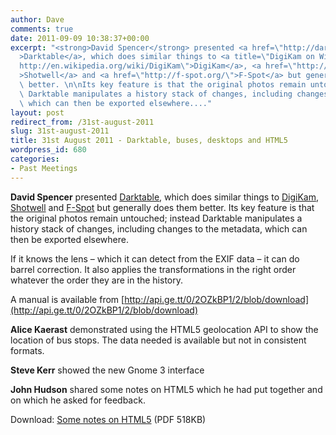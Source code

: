 ```yaml
---
author: Dave
comments: true
date: 2011-09-09 10:38:37+00:00
excerpt: "<strong>David Spencer</strong> presented <a href=\"http://darktable.sourceforge.net/\"\
  >Darktable</a>, which does similar things to <a title=\"DigiKam on Wikipedia\" href=\"\
  http://en.wikipedia.org/wiki/DigiKam\">DigiKam</a>, <a href=\"http://yorba.org/shotwell/\"\
  >Shotwell</a> and <a href=\"http://f-spot.org/\">F-Spot</a> but generally does them\
  \ better. \n\nIts key feature is that the original photos remain untouched; instead\
  \ Darktable manipulates a history stack of changes, including changes to the metadata,\
  \ which can then be exported elsewhere...."
layout: post
redirect_from: /31st-august-2011
slug: 31st-august-2011
title: 31st August 2011 - Darktable, buses, desktops and HTML5
wordpress_id: 680
categories:
- Past Meetings
---
```


**David Spencer** presented [Darktable](http://darktable.sourceforge.net/), which does similar things to [DigiKam](http://en.wikipedia.org/wiki/DigiKam),
[Shotwell](http://yorba.org/shotwell/) and [F-Spot](http://f-spot.org/) but generally does them better. Its key feature is that
the original photos remain untouched; instead Darktable manipulates a history
stack of changes, including changes to the metadata, which can then be
exported elsewhere.

If it knows the lens – which it can detect from the EXIF data – it can do
barrel correction. It also applies the transformations in the right order
whatever the order they are in the history.

A manual is available from [http://api.ge.tt/0/2OZkBP1/2/blob/download](http://api.ge.tt/0/2OZkBP1/2/blob/download)

**Alice Kaerast** demonstrated using the HTML5 geolocation API to show the
location of bus stops. The data needed is available but not in consistent
formats.

**Steve Kerr** showed the new Gnome 3 interface

**John Hudson** shared some notes on HTML5 which he had put together and on which
he asked for feedback.

Download: [Some notes on HTML5](http://bradlug.co.uk/wp-content/uploads/2011/09/Some_notes_on_HTML5.pdf) (PDF 518KB)
